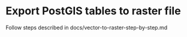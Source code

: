 # Export PostGIS tables to raster file



Follow steps described in docs/vector-to-raster-step-by-step.md